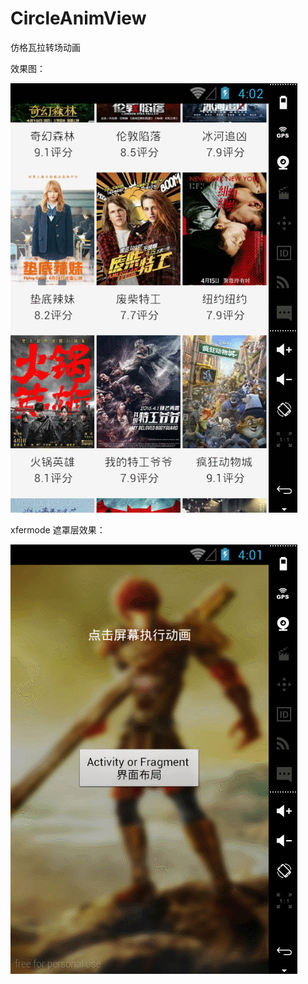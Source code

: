 # CircleAnimView
仿格瓦拉转场动画

效果图：

![image](https://github.com/huyuchao/CircleAnimView/blob/master/CircleAnimView/fly2.gif)

xfermode 遮罩层效果：

![image](https://github.com/huyuchao/CircleAnimView/blob/master/CircleAnimView/fly_circle.gif)
